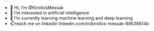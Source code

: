 - 👋 Hi, I’m @KirollosMessak
- 👀 I’m interested in artificial intelligence
- 🌱 I’m currently learning machine learning and deep learning
- 📫reach me on linkedin 
linkedin.com/in/kirollos-messak-89636614b
<!---
KirollosMessak/KirollosMessak is a ✨ special ✨ repository because its `README.md` (this file) appears on your GitHub profile.
You can click the Preview link to take a look at your changes.
--->
